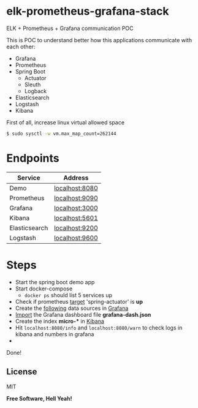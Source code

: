 # elk-prometheus-grafana-stack
ELK + Prometheus + Grafana communication POC



This is POC to understand better how this applications communicate with each other:

- Grafana
- Prometheus
- Spring Boot
  - Actuator
  - Sleuth
  - Logback
- Elasticsearch
- Logstash
- Kibana

First of all, increase linux virtual allowed space

```sh
$ sudo sysctl -w vm.max_map_count=262144
```
# Endpoints
| Service | Address |
| ------ | ------ |
| Demo | [localhost:8080](http://localhost:8080) |
| Prometheus | [localhost:9090](http://localhost:9090)|
| Grafana | [localhost:3000](http://localhost:3000) |
| Kibana | [localhost:5601](http://localhost:5601) |
| Elasticsearch | [localhost:9200](http://localhost:9200) |
| Logstash | [localhost:9600](http://localhost:9600) |

# Steps
* Start the spring boot demo app
* Start docker-compose
    * `docker ps` should list 5 services up
* Check if prometheus [target](http://localhost:9090/targets) 'spring-actuator' is __up__
* Create the [following]((https://imgur.com/a/EmR2g6H)) data sources in [Grafana](http://localhost:3000/datasources)
* [Import](http://localhost:3000/dashboard/import) the Grafana dashboard file **grafana-dash.json**
* Create the index **micro-\*** in [Kibana](http://localhost:5601/app/kibana#/management/kibana/indices)
* Hit `localhost:8080/info` and `localhost:8080/warn` to check logs in kibana and numbers in grafana
* 
Done!

License
-----------------
MIT


**Free Software, Hell Yeah!**
